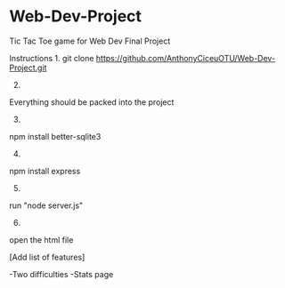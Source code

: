# Web-Dev-Project
Tic Tac Toe game for Web Dev Final Project

Instructions
1.
git clone https://github.com/AnthonyCiceuOTU/Web-Dev-Project.git

2.
Everything should be packed into the project

3.
npm install better-sqlite3

4.
npm install express

5.
run "node server.js"

6.
open the html file

[Add list of features]

-Two difficulties
-Stats page
